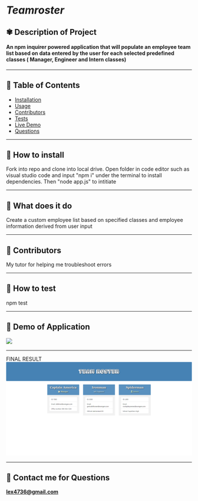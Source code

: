 # ***Teamroster***

  
## ✾ Description of Project
  #### An npm inquirer powered application that will populate an employee team list based on data entered by the user for each selected predefined classes ( Manager, Engineer and Intern classes) 
  ----
## 🌠 Table of Contents
  * [Installation](#installation)
  * [Usage](#usage)
  * [Contributors](#contributors)
  * [Tests](#tests)
  * [Live Demo](#demo)
  * [Questions](#email)
  ----
## 🌠 <a id="installation"></a> How to install 
  Fork into repo and clone into local drive. Open folder in code editor such as visual studio code and input "npm i" under the terminal to install dependencies. Then "node app.js" to intitiate

  ----
## 🌠 <a id="usage"></a> What does it do 
  Create a custom employee list based on specified classes and employee information derived from user input


----
## 🌠 <a id="contributors"></a>Contributors 
My tutor for helping me troubleshoot errors

---- 
## 🌠 <a id="test"></a> How to test 
npm test
 
----
## 🌠 <a id="demo"></a> Demo of Application
[![](http://img.youtube.com/vi/GKyybVAzgkQ/0.jpg)](http://www.youtube.com/watch?v=GKyybVAzgkQ "Teamroster")

----
FINAL RESULT
![alt text](https://github.com/lex4736/Teamroster/blob/master/assets/Screenshot.png)


  ----
 ## 🌠 <a id="email"></a> Contact me for Questions 
 **lex4736@gmail.com** 
<br><br> 




